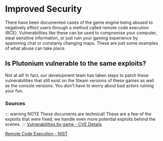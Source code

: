 # Improved Security

There have been documented cases of the game engine being abused to negatively effect users through a method called remote code execution (RCE). Vulnerabilities like these can be used to compromise your computer, steal sensitive information, or just ruin your gaming experience by spamming chat or constanly changing maps. These are just some examples of what abuse can take place.

## Is Plutonium vulnerable to the same exploits?
Not at all! In fact, our development team has taken steps to patch these vulnerabilities that still exist on the Steam versions of these games as well as the console versions. You don't have to worry about bad actors ruining your fun.


### Sources
::: warning NOTE
These documents are technical! These are a few of the exploits that were fixed, we handle even more potential exploits behind the scenes.
:::
[Vulnerabilities by game - CVE Details](https://www.cvedetails.com/vulnerability-list/vendor_id-2190/Activision.html)

[Remote Code Execution - NIST](https://nvd.nist.gov/vuln/detail/CVE-2018-20817)